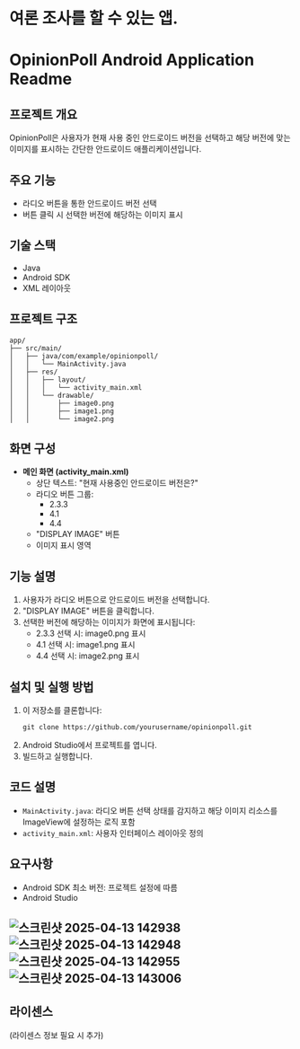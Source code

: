 # 여론 조사를 할 수 있는 앱.

# OpinionPoll Android Application Readme

## 프로젝트 개요
OpinionPoll은 사용자가 현재 사용 중인 안드로이드 버전을 선택하고 해당 버전에 맞는 이미지를 표시하는 간단한 안드로이드 애플리케이션입니다.

## 주요 기능
- 라디오 버튼을 통한 안드로이드 버전 선택
- 버튼 클릭 시 선택한 버전에 해당하는 이미지 표시

## 기술 스택
- Java
- Android SDK
- XML 레이아웃

## 프로젝트 구조
```
app/
├── src/main/
│   ├── java/com/example/opinionpoll/
│   │   └── MainActivity.java
│   ├── res/
│   │   ├── layout/
│   │   │   └── activity_main.xml
│   │   └── drawable/
│   │       ├── image0.png
│   │       ├── image1.png
│   │       └── image2.png
```

## 화면 구성
- **메인 화면 (activity_main.xml)**
  - 상단 텍스트: "현재 사용중인 안드로이드 버전은?"
  - 라디오 버튼 그룹:
    - 2.3.3
    - 4.1
    - 4.4
  - "DISPLAY IMAGE" 버튼
  - 이미지 표시 영역

## 기능 설명
1. 사용자가 라디오 버튼으로 안드로이드 버전을 선택합니다.
2. "DISPLAY IMAGE" 버튼을 클릭합니다.
3. 선택한 버전에 해당하는 이미지가 화면에 표시됩니다:
   - 2.3.3 선택 시: image0.png 표시
   - 4.1 선택 시: image1.png 표시
   - 4.4 선택 시: image2.png 표시

## 설치 및 실행 방법
1. 이 저장소를 클론합니다:
   ```
   git clone https://github.com/yourusername/opinionpoll.git
   ```
2. Android Studio에서 프로젝트를 엽니다.
3. 빌드하고 실행합니다.

## 코드 설명
- `MainActivity.java`: 라디오 버튼 선택 상태를 감지하고 해당 이미지 리소스를 ImageView에 설정하는 로직 포함
- `activity_main.xml`: 사용자 인터페이스 레이아웃 정의

## 요구사항
- Android SDK 최소 버전: 프로젝트 설정에 따름
- Android Studio

## ![스크린샷 2025-04-13 142938](https://github.com/user-attachments/assets/f0d81efa-f884-4cb0-9a76-c6aa7f260b22)![스크린샷 2025-04-13 142948](https://github.com/user-attachments/assets/b6a13382-814e-488f-95f6-e3cc66565908)![스크린샷 2025-04-13 142955](https://github.com/user-attachments/assets/196f2513-2633-42cd-96aa-c5ac0586fe3d)![스크린샷 2025-04-13 143006](https://github.com/user-attachments/assets/3d91a9db-371d-442a-bf64-77276a8f1c0e)

## 라이센스
(라이센스 정보 필요 시 추가)
